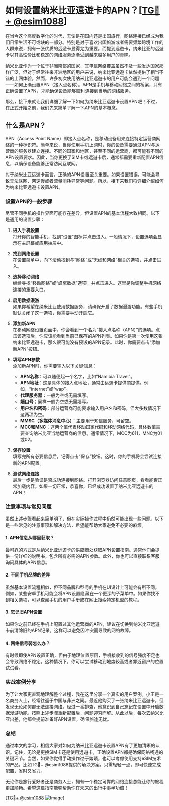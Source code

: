 # 如何设置纳米比亚遠遊卡的APN？[[TG💪+ @esim1088](https://t.me/s/esim1088)]

在当今这个高度数字化的时代，无论是在国内还是出国旅行，网络连接已经成为我们日常生活不可或缺的一部分。特别是对于喜欢出国旅游或者需要频繁跨境工作的人群来说，拥有一张优质的远遊卡显得尤为重要。而提到远遊卡，纳米比亚的远遊卡以其高性价比和稳定的网络服务逐渐受到越来越多用户的青睐。

纳米比亚作为一个位于非洲南部的国家，其电信网络覆盖虽然不及一些发达国家那样广泛，但对于经常往来非洲地区的用户来说，纳米比亚远遊卡依然提供了相当不错的上网体验。然而，许多初次使用纳米比亚远遊卡的用户可能会遇到一个问题——如何正确设置APN（接入点名称）。APN是手机与移动网络之间的桥梁，只有正确设置了APN，才能确保设备能够顺利连接到当地的网络服务。

那么，接下来就让我们详细了解一下如何为纳米比亚远遊卡设置APN吧！不过，在正式开始之前，我们先来简单了解一下APN的基本概念。

## 什么是APN？

APN（Access Point Name）即接入点名称，是移动设备用来连接特定运营商网络的一种标识符。简单来说，当你使用手机上网时，你的设备需要通过APN与运营商的服务器建立连接。不同的国家和地区，甚至不同的运营商，都可能有不同的APN设置要求。因此，当你更换了SIM卡或远遊卡后，通常都需要重新配置APN信息，以确保设备能够正常访问互联网。

对于纳米比亚远遊卡而言，正确的APN设置至关重要。如果设置错误，可能会导致无法联网、网速慢或者流量消耗异常等问题。所以，接下来我们将详细介绍如何为纳米比亚远遊卡设置APN。

### 设置APN的一般步骤

尽管不同手机的操作界面可能存在差异，但设置APN的基本流程大致相同。以下是通用的设置步骤：

1. **进入手机设置**  
   打开你的智能手机，找到“设置”图标并点击进入。一般情况下，设置选项会显示在主屏幕或应用抽屉中。

2. **找到网络设置**  
   在设置菜单中，向下滚动找到与“网络”或“无线和网络”相关的选项，并点击进入。

3. **选择移动网络**  
   继续寻找“移动网络”或“蜂窝数据”选项，并点击进入。这里是你调整手机网络连接的重要入口。

4. **启用数据漫游**  
   如果你希望在纳米比亚使用数据服务，请确保开启了数据漫游功能。有些手机默认关闭了这一选项，你需要手动开启它。

5. **添加新APN**  
   在移动网络设置页面中，你会看到一个名为“接入点名称（APN）”的选项。点击该选项后，你应该能看到当前已保存的APN列表。如果你是第一次使用这张纳米比亚远遊卡，那么很可能没有预设的APN记录。此时，你需要点击“添加新APN”按钮。

6. **填写APN参数**  
   添加新APN时，你需要输入以下关键信息：
   - **APN名称**：可以随便起一个名字，比如“Namibia Travel”。
   - **APN地址**：这是具体的接入点地址，通常由远遊卡提供商提供。例如，“internet”或“wap”。
   - **代理服务器**：一般为空或无需填写。
   - **端口号**：同样一般为空或无需填写。
   - **用户名和密码**：部分运营商可能要求输入用户名和密码，但大多数情况下这两项为空。
   - **MMSC（多媒体消息中心）**：主要用于短信服务，可留空。
   - **MCC和MNC**：这两个值代表移动国家代码和移动网络代码，具体数值需要查询纳米比亚当地运营商的信息。通常情况下，MCC为611，MNC为01或02。

7. **保存设置**  
   填写完所有必要信息后，记得点击“保存”按钮。这时，你的手机将会尝试连接新的APN配置。

8. **测试网络连接**  
   最后一步是验证是否成功连接到网络。打开浏览器访问任意网页，看看能否正常加载内容。如果一切正常，恭喜你，已经成功设置了纳米比亚远遊卡的APN！

### 注意事项与常见问题

虽然上述步骤看起来简单明了，但在实际操作过程中仍然可能出现一些问题。以下是一些常见的注意事项和解决方法，希望能帮助大家避免不必要的麻烦。

#### 1. APN信息从哪里获取？
最可靠的方式是从纳米比亚远遊卡的供应商处获取APN设置指南。通常他们会提供一份详细的说明书，包含所有必需的APN参数。此外，你也可以直接联系客服询问具体的APN信息。

#### 2. 不同手机品牌的差异
虽然基本设置流程相似，但不同品牌和型号的手机在UI设计上可能会有所不同。例如，某些安卓手机可能会将APN设置隐藏在一个更深的子菜单中。如果你找不到相关选项，可以查阅手机的用户手册或在网上搜索特定机型的教程。

#### 3. 忘记旧APN设置
如果你之前已经在手机上配置过其他运营商的APN，建议在切换到纳米比亚远遊卡前清除旧的APN记录。这样可以避免因冲突而导致的网络故障。

#### 4. 网络信号弱怎么办？
有时候即使APN设置正确，但由于地理位置原因，手机接收到的信号强度不足也会导致网络不稳定。这种情况下，你可以尝试移动到地势较高或者靠近窗户的位置试试看。

### 实战案例分享

为了让大家更直观地理解整个过程，我在这里分享一个真实的用户案例。小王是一名商务人士，经常往返于中国与非洲之间。最近他购买了一张纳米比亚远遊卡，但发现无论如何都无法连接网络。经过一番排查，他意识到自己忘记在设置中开启数据漫游功能。按照上述步骤重新配置后，问题迎刃而解。从此以后，每次去纳米比亚出差，他都会提前准备好APN设置，确保旅途无忧。

### 总结

通过本文的学习，相信大家对如何为纳米比亚远遊卡设置APN有了更加清晰的认识。记住，无论是更换SIM卡还是使用远遊卡，正确设置APN都是确保网络畅通的关键环节。当然，如果你觉得手动操作过于繁琐，也可以考虑使用支持eSIM技术的产品，比如TG💪+ @esim1088提供的解决方案。只需轻轻一点，即可快速完成配置，省时又省力。

无论你是旅行爱好者还是商务人士，拥有一个稳定可靠的网络连接总能让你的旅程更加顺畅。希望这篇指南能够帮助你在未来的出行中事半功倍！

[[TG💪+ @esim1088](https://t.me/s/esim1088) ![Image](https://i.postimg.cc/4NQfJmqS/Snipaste-2025-05-13-00-14-12.png)]